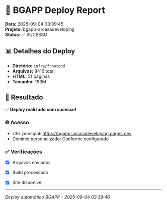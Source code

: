 # 🚀 BGAPP Deploy Report

**Data:** 2025-09-04 03:39:45  
**Projeto:** bgapp-arcasadeveloping  
**Status:** ✅ SUCESSO

## 📊 Detalhes do Deploy

- **Diretório:** `infra/frontend`
- **Arquivos:** 8416 total
- **HTML:** 51 páginas
- **Tamanho:** 193M

## 🎯 Resultado

✅ **Deploy realizado com sucesso!**

### 🌐 Acesso
- URL principal: https://bgapp-arcasadeveloping.pages.dev
- Domínio personalizado: Conforme configurado

### ✅ Verificações
- [x] Arquivos enviados
- [x] Build processado
- [x] Site disponível


---

*Deploy automático BGAPP - 2025-09-04 03:39:46*
